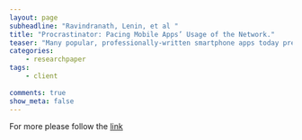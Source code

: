 ```yaml
---
layout: page
subheadline: "Ravindranath, Lenin, et al "
title: "Procrastinator: Pacing Mobile Apps’ Usage of the Network."
teaser: "Many popular, professionally-written smartphone apps today prefetch large amounts of network data to improve performance. However, the typical user may not use all of this network data. When a user is on a limited or pay-per-byte cellular data plan, such as when roaming internationally, this prefetching behavior can cost her in overage fees on her cellular bill. This video demonstrates Procrastinator, which is a system that automatically decides when to fetch each network object that an app requests. This decision is made based on whether the user is on Wi-Fi or cellular, how many bytes are remaining on her data plan, and whether the object is needed at the present time. Procrastinator does not require app developer effort, nor app source code, nor OS changes -- it modifies the app binary to trap specific system calls and inject custom code. Our system can achieve as little as no savings to 4X reduction in total bytes transferred by an app, depending on the user and the app. These savings for the data-poor user come with a 300ms median latency penalty on LTE if the user goes to a part of the app where Procrastinator did not allow data to be prefetched. This video shows how main content on the primary page of apps is unaffected, and the delay that the user will typically experience if she goes to secondary pages in apps when she is running out of cellular data plan bytes.."
categories:
    - researchpaper  
tags:
    - client
      
comments: true
show_meta: false
---
```




For more please follow the [link](http://dl.acm.org/citation.cfm?id=2602432)